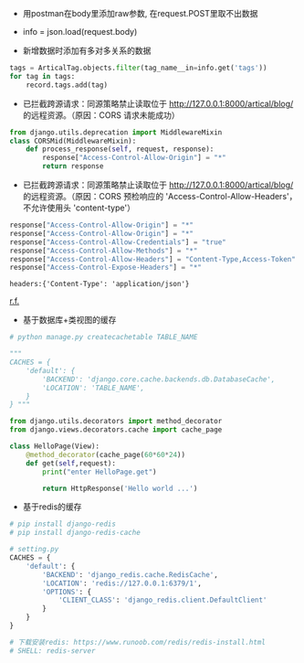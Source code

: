 
- 用postman在body里添加raw参数, 在request.POST里取不出数据
- info = json.load(request.body)

- 新增数据时添加有多对多关系的数据
``` py
tags = ArticalTag.objects.filter(tag_name__in=info.get('tags'))
for tag in tags:
    record.tags.add(tag) 
```

- 已拦截跨源请求：同源策略禁止读取位于 http://127.0.0.1:8000/artical/blog/ 的远程资源。（原因：CORS 请求未能成功）
```py
from django.utils.deprecation import MiddlewareMixin
class CORSMid(MiddlewareMixin):
    def process_response(self, request, response):
        response["Access-Control-Allow-Origin"] = "*"
        return response
```

- 已拦截跨源请求：同源策略禁止读取位于 http://127.0.0.1:8000/artical/blog/ 的远程资源。（原因：CORS 预检响应的 'Access-Control-Allow-Headers'，不允许使用头 'content-type'）
```python
response["Access-Control-Allow-Origin"] = "*"
response["Access-Control-Allow-Origin"] = "*"
response["Access-Control-Allow-Credentials"] = "true"
response["Access-Control-Allow-Methods"] = "*"
response["Access-Control-Allow-Headers"] = "Content-Type,Access-Token"
response["Access-Control-Expose-Headers"] = "*"
```
    headers:{'Content-Type': 'application/json'}

[r.f.](https://www.cnblogs.com/caimuqing/p/6733405.html)


- 基于数据库+类视图的缓存

```python
# python manage.py createcachetable TABLE_NAME

""" 
CACHES = {
    'default': {
        'BACKEND': 'django.core.cache.backends.db.DatabaseCache',
        'LOCATION': 'TABLE_NAME',
    }
} """

from django.utils.decorators import method_decorator
from django.views.decorators.cache import cache_page

class HelloPage(View):
    @method_decorator(cache_page(60*60*24))
    def get(self,request):
        print("enter HelloPage.get")

        return HttpResponse('Hello world ...')
```

- 基于redis的缓存

```python
# pip install django-redis
# pip install django-redis-cache

# setting.py
CACHES = {
    'default': {
        'BACKEND': 'django_redis.cache.RedisCache',
        'LOCATION': 'redis://127.0.0.1:6379/1',
        'OPTIONS': {
            'CLIENT_CLASS': 'django_redis.client.DefaultClient'
        }
    }
}

# 下载安装redis: https://www.runoob.com/redis/redis-install.html
# SHELL: redis-server
```